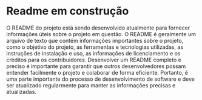 # Readme em construção

O README do projeto está sendo desenvolvido atualmente para fornecer informações úteis sobre o projeto em questão. O README é geralmente um arquivo de texto que contém informações importantes sobre o projeto, como o objetivo do projeto, as ferramentas e tecnologias utilizadas, as instruções de instalação e uso, as informações de licenciamento e os créditos para os contribuidores. Desenvolver um README completo e preciso é importante para garantir que outros desenvolvedores possam entender facilmente o projeto e colaborar de forma eficiente. Portanto, é uma parte importante do processo de desenvolvimento de software e deve ser atualizado regularmente para manter as informações precisas e atualizadas.
